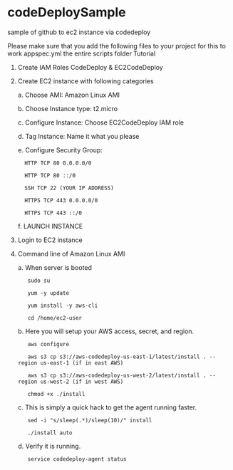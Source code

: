 # codeDeploySample
sample of github to ec2 instance via codedeploy

Please make sure that you add the following files to your project for this to work 
     appspec.yml 
     the entire scripts folder 
Tutorial 

1. Create IAM Roles 
CodeDeploy & EC2CodeDeploy 
2. Create EC2 instance with following categories 

     a. Choose AMI: Amazon Linux AMI 

     b. Choose Instance type: t2.micro 

     c. Configure Instance: Choose EC2CodeDeploy IAM role 

     d. Tag Instance: Name it what you please 

     e. Configure Security Group: 

         HTTP TCP 80 0.0.0.0/0 

         HTTP TCP 80 ::/0 

         SSH TCP 22 (YOUR IP ADDRESS) 

         HTTPS TCP 443 0.0.0.0/0 

         HTTPS TCP 443 ::/0 

     f. LAUNCH INSTANCE 

3. Login to EC2 instance 

4. Command line of Amazon Linux AMI 

     a. When server is booted 

          sudo su 

          yum -y update 

          yum install -y aws-cli 

          cd /home/ec2-user 

     b. Here you will setup your AWS access, secret, and region. 

          aws configure 

          aws s3 cp s3://aws-codedeploy-us-east-1/latest/install . --region us-east-1 (if in east AWS) 

          aws s3 cp s3://aws-codedeploy-us-west-2/latest/install . --region us-west-2 (if in west AWS) 

          chmod +x ./install 

     c. This is simply a quick hack to get the agent running faster. 

          sed -i "s/sleep(.*)/sleep(10)/" install 

          ./install auto 

     d. Verify it is running. 

          service codedeploy-agent status
